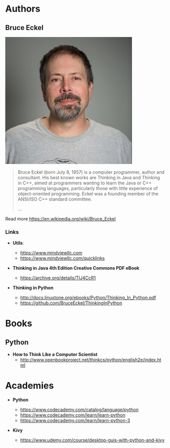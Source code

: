 # Authors

## **Bruce Eckel**

![Bruce Eckel](/doc/assets/bruce_eckel.jpg)

> Bruce Eckel (born July 8, 1957) is a computer programmer, author and consultant. His best known works are Thinking in Java and Thinking in C++, aimed at programmers wanting to learn the Java or C++ programming languages, particularly those with little experience of object-oriented programming. Eckel was a founding member of the ANSI/ISO C++ standard committee.
>
> ...

Read more https://en.wikipedia.org/wiki/Bruce_Eckel

### Links

* **Utils**:
    * https://www.mindviewllc.com
    * https://www.mindviewllc.com/quicklinks

* **Thinking in Java 4th Edition Creative Commons PDF eBook**
    * https://archive.org/details/TIJ4CcR1

* **Thinking in Python**
    * http://docs.linuxtone.org/ebooks/Python/Thinking_In_Python.pdf
    * https://github.com/BruceEckel/ThinkingInPython

# Books

## Python

* **How to Think Like a Computer Scientist**
    * http://www.openbookproject.net/thinkcs/python/english2e/index.html

# Academies

* **Python**
    * https://www.codecademy.com/catalog/language/python
    * https://www.codecademy.com/learn/learn-python
    * https://www.codecademy.com/learn/learn-python-3

* **Kivy**
    * https://www.udemy.com/course/desktop-guis-with-python-and-kivy
